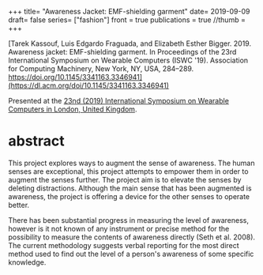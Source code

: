 +++
title= "Awareness Jacket: EMF-shielding garment"
date= 2019-09-09
draft= false
series= ["fashion"]
front = true
publications = true
//thumb = 
+++

[Tarek Kassouf, Luis Edgardo Fraguada, and Elizabeth Esther Bigger. 2019. Awareness jacket: EMF-shielding garment. In Proceedings of the 23rd International Symposium on Wearable Computers (ISWC '19). Association for Computing Machinery, New York, NY, USA, 284–289. https://doi.org/10.1145/3341163.3346941](https://dl.acm.org/doi/10.1145/3341163.3346941)

Presented at the [23nd (2019) International Symposium on Wearable Computers in London, United Kingdom](https://iswc.net/iswc19/). 



# abstract

This project explores ways to augment the sense of awareness. The human senses are exceptional, this project attempts to empower them in order to augment the senses further. The project aim is to elevate the senses by deleting distractions. Although the main sense that has been augmented is awareness, the project is offering a device for the other senses to operate better.

There has been substantial progress in measuring the level of awareness, however is it not known of any instrument or precise method for the possibility to measure the contents of awareness directly (Seth et al. 2008). The current methodology suggests verbal reporting for the most direct method used to find out the level of a person's awareness of some specific knowledge.

